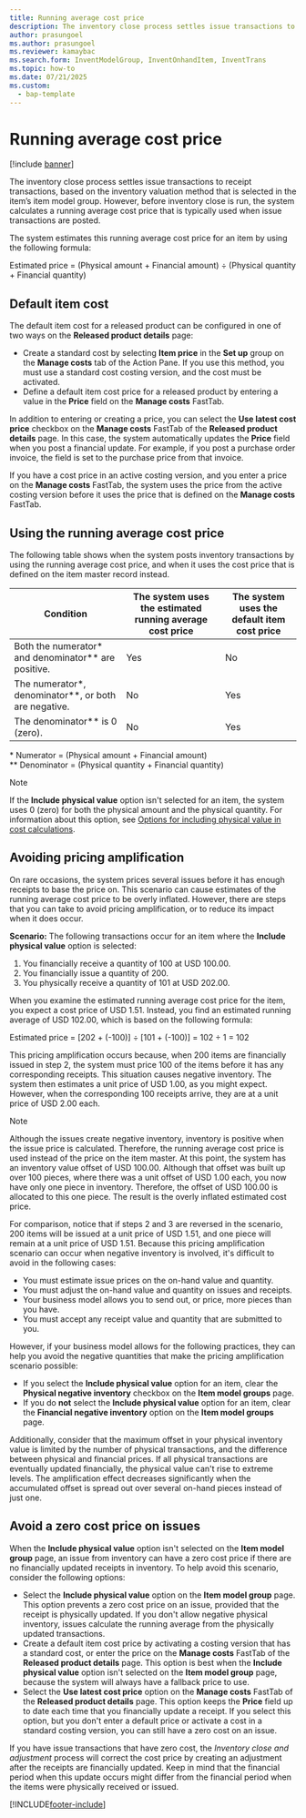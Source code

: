```yaml
---
title: Running average cost price
description: The inventory close process settles issue transactions to receipt transactions, based on the inventory valuation method that is selected.
author: prasungoel
ms.author: prasungoel
ms.reviewer: kamaybac
ms.search.form: InventModelGroup, InventOnhandItem, InventTrans
ms.topic: how-to
ms.date: 07/21/2025
ms.custom:
  - bap-template
---
```


# Running average cost price

[!include [banner](../includes/banner.md)]

The inventory close process settles issue transactions to receipt transactions, based on the inventory valuation method that is selected in the item’s item model group. However, before inventory close is run, the system calculates a running average cost price that is typically used when issue transactions are posted.

The system estimates this running average cost price for an item by using the following formula:

Estimated price = (Physical amount + Financial amount) ÷ (Physical quantity + Financial quantity)

## Default item cost

The default item cost for a released product can be configured in one of two ways on the **Released product details** page:

- Create a standard cost by selecting **Item price** in the **Set up** group on the **Manage costs** tab of the Action Pane. If you use this method, you must use a standard cost costing version, and the cost must be activated.
- Define a default item cost price for a released product by entering a value in the **Price** field on the **Manage costs** FastTab.

In addition to entering or creating a price, you can select the **Use latest cost price** checkbox on the **Manage costs** FastTab of the **Released product details** page. In this case, the system automatically updates the **Price** field when you post a financial update. For example, if you post a purchase order invoice, the field is set to the purchase price from that invoice.

If you have a cost price in an active costing version, and you enter a price on the **Manage costs** FastTab, the system uses the price from the active costing version before it uses the price that is defined on the **Manage costs** FastTab.

## Using the running average cost price

The following table shows when the system posts inventory transactions by using the running average cost price, and when it uses the cost price that is defined on the item master record instead.

| Condition | The system uses the estimated running average cost price | The system uses the default item cost price |
| --- | --- | --- |
| Both the numerator\* and denominator\*\* are positive. | Yes | No |
| The numerator\*, denominator\*\*, or both are negative. | No | Yes |
| The denominator\*\* is 0 (zero). | No | Yes |

\* Numerator = (Physical amount + Financial amount)  
\*\* Denominator = (Physical quantity + Financial quantity)

> [!NOTE]
> If the **Include physical value** option isn't selected for an item, the system uses 0 (zero) for both the physical amount and the physical quantity. For information about this option, see [Options for including physical value in cost calculations](include-physical-value.md).

## Avoiding pricing amplification

On rare occasions, the system prices several issues before it has enough receipts to base the price on. This scenario can cause estimates of the running average cost price to be overly inflated. However, there are steps that you can take to avoid pricing amplification, or to reduce its impact when it does occur.

**Scenario:** The following transactions occur for an item where the **Include physical value** option is selected:

1. You financially receive a quantity of 100 at USD 100.00.
2. You financially issue a quantity of 200.
3. You physically receive a quantity of 101 at USD 202.00.

When you examine the estimated running average cost price for the item, you expect a cost price of USD 1.51. Instead, you find an estimated running average of USD 102.00, which is based on the following formula:

Estimated price = \[202 + (-100)\] ÷ \[101 + (-100)\] = 102 ÷ 1 = 102

This pricing amplification occurs because, when 200 items are financially issued in step 2, the system must price 100 of the items before it has any corresponding receipts. This situation causes negative inventory. The system then estimates a unit price of USD 1.00, as you might expect. However, when the corresponding 100 receipts arrive, they are at a unit price of USD 2.00 each.

> [!NOTE]
> Although the issues create negative inventory, inventory is positive when the issue price is calculated. Therefore, the running average cost price is used instead of the price on the item master. At this point, the system has an inventory value offset of USD 100.00. Although that offset was built up over 100 pieces, where there was a unit offset of USD 1.00 each, you now have only one piece in inventory. Therefore, the offset of USD 100.00 is allocated to this one piece. The result is the overly inflated estimated cost price.
>
> For comparison, notice that if steps 2 and 3 are reversed in the scenario, 200 items will be issued at a unit price of USD 1.51, and one piece will remain at a unit price of USD 1.51. Because this pricing amplification scenario can occur when negative inventory is involved, it's difficult to avoid in the following cases:
>
> - You must estimate issue prices on the on-hand value and quantity.
> - You must adjust the on-hand value and quantity on issues and receipts.
> - Your business model allows you to send out, or price, more pieces than you have.
> - You must accept any receipt value and quantity that are submitted to you.

However, if your business model allows for the following practices, they can help you avoid the negative quantities that make the pricing amplification scenario possible:

- If you select the **Include physical value** option for an item, clear the **Physical negative inventory** checkbox on the **Item model groups** page.
- If you do **not** select the **Include physical value** option for an item, clear the **Financial negative inventory** option on the **Item model groups** page.

Additionally, consider that the maximum offset in your physical inventory value is limited by the number of physical transactions, and the difference between physical and financial prices. If all physical transactions are eventually updated financially, the physical value can't rise to extreme levels. The amplification effect decreases significantly when the accumulated offset is spread out over several on-hand pieces instead of just one.

## Avoid a zero cost price on issues

When the **Include physical value** option isn't selected on the **Item model group** page, an issue from inventory can have a zero cost price if there are no financially updated receipts in inventory. To help avoid this scenario, consider the following options:

- Select the **Include physical value** option on the **Item model group** page. This option prevents a zero cost price on an issue, provided that the receipt is physically updated. If you don't allow negative physical inventory, issues calculate the running average from the physically updated transactions.
- Create a default item cost price by activating a costing version that has a standard cost, or enter the price on the **Manage costs** FastTab of the **Released product details** page. This option is best when the **Include physical value** option isn't selected on the **Item model group** page, because the system will always have a fallback price to use.
- Select the **Use latest cost price** option on the **Manage costs** FastTab of the **Released product details** page. This option keeps the **Price** field up to date each time that you financially update a receipt. If you select this option, but you don't enter a default price or activate a cost in a standard costing version, you can still have a zero cost on an issue.

If you have issue transactions that have zero cost, the *Inventory close and adjustment* process will correct the cost price by creating an adjustment after the receipts are financially updated. Keep in mind that the financial period when this update occurs might differ from the financial period when the items were physically received or issued.

[!INCLUDE[footer-include](../../includes/footer-banner.md)]
